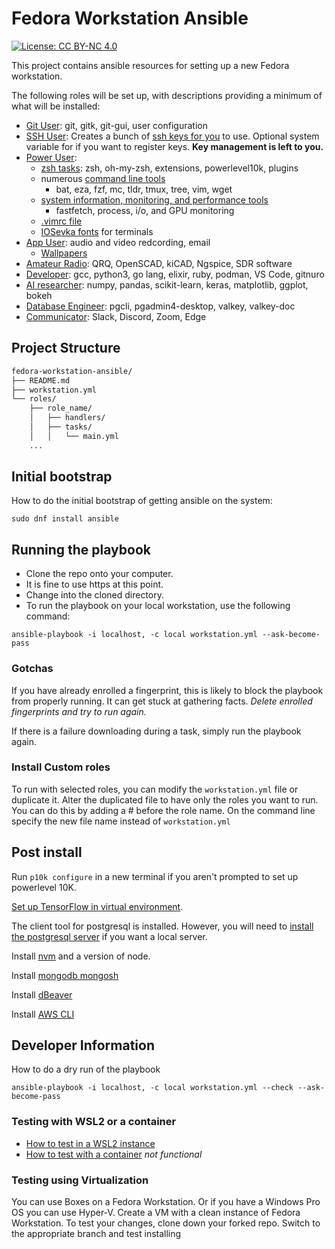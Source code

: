 # Fedora Workstation Ansible

[![License: CC BY-NC 4.0](https://img.shields.io/badge/License-CC%20BY--NC%204.0-lightgrey.svg)](https://creativecommons.org/licenses/by-nc/4.0/)

This project contains ansible resources for setting up a new Fedora workstation.

The following roles will be set up, with descriptions providing a minimum of what will be installed:

- [Git User](roles/git_user/tasks/main.yml): git, gitk, git-gui, user configuration
- [SSH User](roles/ssh_user/tasks/main.yml): Creates a bunch of [ssh keys for you](roles/ssh_user/vars/main.yml) to use.  Optional system variable for if you want to register keys.  **Key management is left to you.**
- [Power User](roles/power_user/):
  - [zsh tasks](roles/power_user/tasks/zsh.yml): zsh, oh-my-zsh, extensions, powerlevel10k, plugins
  - numerous [command line tools](roles/power_user/vars/main.yml)
    - bat, eza, fzf, mc, tldr, tmux, tree, vim, wget
  - [system information, monitoring, and performance tools](roles/power_user/vars/main.yml)
    - fastfetch, process, i/o, and GPU monitoring
  - [.vimrc file](static-content/vimrc)
  - [IOSevka fonts](roles/power_user/tasks/iosevka-font.yml) for terminals
- [App User](roles/app_user/tasks/main.yml): audio and video redcording, email
  - [Wallpapers](Wallpapers)
- [Amateur Radio](roles/amateur_radio/tasks/main.yml): QRQ, OpenSCAD, kiCAD, Ngspice, SDR software
- [Developer](roles/developer/tasks/main.yml): gcc, python3, go lang, elixir, ruby, podman, VS Code, gitnuro
- [AI researcher](roles/ai_researcher/tasks/main.yml): numpy, pandas, scikit-learn, keras, matplotlib, ggplot, bokeh
- [Database Engineer](roles/database_engineer/tasks/main.yml): pgcli, pgadmin4-desktop, valkey, valkey-doc
- [Communicator](roles/communicator/tasks/main.yml): Slack, Discord, Zoom, Edge

## Project Structure

```markdown
fedora-workstation-ansible/
├── README.md
├── workstation.yml
└── roles/
    ├── role_name/
    │   ├── handlers/
    │   ├── tasks/
    │   │   └── main.yml
    ...
```

## Initial bootstrap

How to do the initial bootstrap of getting ansible on the system:

```shell
sudo dnf install ansible
```

## Running the playbook

- Clone the repo onto your computer.
- It is fine to use https at this point.
- Change into the cloned directory.
- To run the playbook on your local workstation, use the following command:

```shell
ansible-playbook -i localhost, -c local workstation.yml --ask-become-pass
```

### Gotchas

If you have already enrolled a fingerprint,
this is likely to block the playbook from properly running.
It can get stuck at gathering facts.
_Delete enrolled fingerprints and try to run again._

If there is a failure downloading during a task, simply run the playbook again.

### Install Custom roles

To run with selected roles, you can modify the `workstation.yml` file or duplicate it.
Alter the duplicated file to have only the roles you want to run.
You can do this by adding a \# before the role name.
On the command line specify the new file name instead of `workstation.yml`

## Post install

Run `p10k configure` in a new terminal if you aren't prompted to set up powerlevel 10K.

[Set up TensorFlow in virtual environment](https://idroot.us/install-tensorflow-fedora-41/).

The client tool for postgresql is installed.
However, you will need to [install the postgresql server](https://docs.fedoraproject.org/en-US/quick-docs/postgresql/) if you want a local server.

Install [nvm](https://github.com/nvm-sh/nvm) and a version of node.

Install [mongodb mongosh]( https://idroot.us/install-mongodb-fedora-41/)

Install [dBeaver]( https://dbeaver.io/download/)

Install [AWS CLI]( https://docs.aws.amazon.com/cli/latest/userguide/getting-started-install.html)

## Developer Information

How to do a dry run of the playbook

```shell
ansible-playbook -i localhost, -c local workstation.yml --check --ask-become-pass
```

### Testing with WSL2 or a container

- [How to test in a WSL2 instance](wsl2-testing.md)
- [How to test with a container](container.md) _not functional_

### Testing using Virtualization

You can use Boxes on a Fedora Workstation.
Or if you have a Windows Pro OS you can use Hyper-V.
Create a VM with a clean instance of Fedora Workstation.
To test your changes, clone down your forked repo.
Switch to the appropriate branch and test installing

